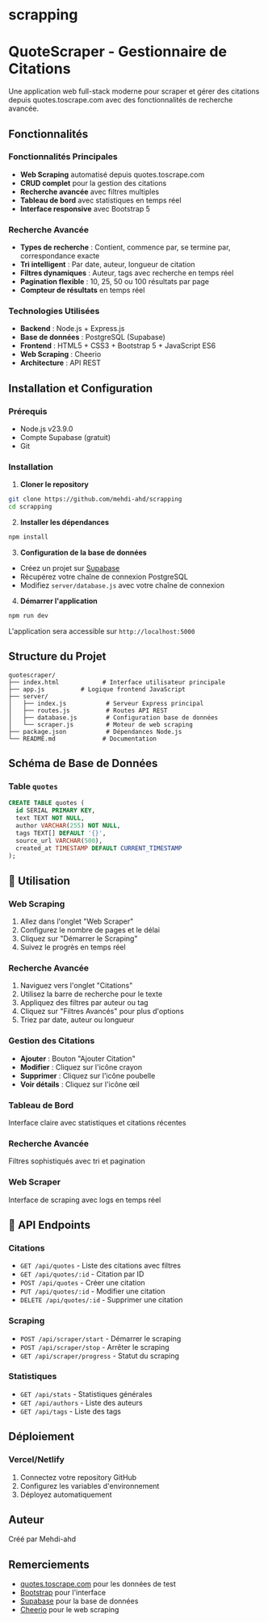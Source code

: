 # scrapping
# QuoteScraper - Gestionnaire de Citations

Une application web full-stack moderne pour scraper et gérer des citations depuis quotes.toscrape.com avec des fonctionnalités de recherche avancée.

## Fonctionnalités

### **Fonctionnalités Principales**
- **Web Scraping** automatisé depuis quotes.toscrape.com
- **CRUD complet** pour la gestion des citations
- **Recherche avancée** avec filtres multiples
- **Tableau de bord** avec statistiques en temps réel
- **Interface responsive** avec Bootstrap 5

### **Recherche Avancée**
- **Types de recherche** : Contient, commence par, se termine par, correspondance exacte
- **Tri intelligent** : Par date, auteur, longueur de citation
- **Filtres dynamiques** : Auteur, tags avec recherche en temps réel
- **Pagination flexible** : 10, 25, 50 ou 100 résultats par page
- **Compteur de résultats** en temps réel

### **Technologies Utilisées**
- **Backend** : Node.js + Express.js
- **Base de données** : PostgreSQL (Supabase)
- **Frontend** : HTML5 + CSS3 + Bootstrap 5 + JavaScript ES6
- **Web Scraping** : Cheerio
- **Architecture** : API REST

## Installation et Configuration

### **Prérequis**
- Node.js v23.9.0 
- Compte Supabase (gratuit)
- Git

### **Installation**

1. **Cloner le repository**
```bash
git clone https://github.com/mehdi-ahd/scrapping
cd scrapping
```

2. **Installer les dépendances**
```bash
npm install
```

3. **Configuration de la base de données**
- Créez un projet sur [Supabase](https://supabase.com)
- Récupérez votre chaîne de connexion PostgreSQL
- Modifiez `server/database.js` avec votre chaîne de connexion

4. **Démarrer l'application**
```bash
npm run dev
```

L'application sera accessible sur `http://localhost:5000`

## Structure du Projet

```
quotescraper/
├── index.html            # Interface utilisateur principale
├── app.js          # Logique frontend JavaScript
├── server/
│   ├── index.js           # Serveur Express principal
│   ├── routes.js          # Routes API REST
│   ├── database.js        # Configuration base de données
│   └── scraper.js         # Moteur de web scraping
├── package.json           # Dépendances Node.js
└── README.md             # Documentation
```

## Schéma de Base de Données

### Table `quotes`
```sql
CREATE TABLE quotes (
  id SERIAL PRIMARY KEY,
  text TEXT NOT NULL,
  author VARCHAR(255) NOT NULL,
  tags TEXT[] DEFAULT '{}',
  source_url VARCHAR(500),
  created_at TIMESTAMP DEFAULT CURRENT_TIMESTAMP
);
```

## 📖 Utilisation

### **Web Scraping**
1. Allez dans l'onglet "Web Scraper"
2. Configurez le nombre de pages et le délai
3. Cliquez sur "Démarrer le Scraping"
4. Suivez le progrès en temps réel

### **Recherche Avancée**
1. Naviguez vers l'onglet "Citations"
2. Utilisez la barre de recherche pour le texte
3. Appliquez des filtres par auteur ou tag
4. Cliquez sur "Filtres Avancés" pour plus d'options
5. Triez par date, auteur ou longueur

### **Gestion des Citations**
- **Ajouter** : Bouton "Ajouter Citation"
- **Modifier** : Cliquez sur l'icône crayon
- **Supprimer** : Cliquez sur l'icône poubelle
- **Voir détails** : Cliquez sur l'icône œil


### Tableau de Bord
Interface claire avec statistiques et citations récentes

### Recherche Avancée
Filtres sophistiqués avec tri et pagination

### Web Scraper
Interface de scraping avec logs en temps réel

## 🔧 API Endpoints

### Citations
- `GET /api/quotes` - Liste des citations avec filtres
- `GET /api/quotes/:id` - Citation par ID
- `POST /api/quotes` - Créer une citation
- `PUT /api/quotes/:id` - Modifier une citation
- `DELETE /api/quotes/:id` - Supprimer une citation

### Scraping
- `POST /api/scraper/start` - Démarrer le scraping
- `POST /api/scraper/stop` - Arrêter le scraping
- `GET /api/scraper/progress` - Statut du scraping

### Statistiques
- `GET /api/stats` - Statistiques générales
- `GET /api/authors` - Liste des auteurs
- `GET /api/tags` - Liste des tags

## Déploiement

### Vercel/Netlify
1. Connectez votre repository GitHub
2. Configurez les variables d'environnement
3. Déployez automatiquement


## Auteur

Créé par Mehdi-ahd

## Remerciements

- [quotes.toscrape.com](http://quotes.toscrape.com) pour les données de test
- [Bootstrap](https://getbootstrap.com) pour l'interface
- [Supabase](https://supabase.com) pour la base de données
- [Cheerio](https://cheerio.js.org) pour le web scraping
